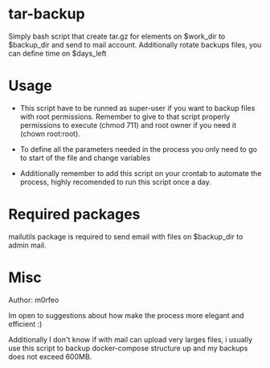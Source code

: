 # tar-backup
Simply bash script that create tar.gz for elements on $work_dir to $backup_dir and send to mail account. Additionally rotate backups files, you can define time on $days_left

# Usage
- This script have to be runned as super-user if you want to backup files with root permissions. Remember to give to that script properly permissions to execute (chmod 711) and root owner if you need it (chown root:root).

- To define all the parameters needed in the process you only need to go to start of the file and change variables 

- Additionally remember to add this script on your crontab to automate the process, highly recomended to run this script once a day.

# Required packages
mailutils package is required to send email with files on $backup_dir to admin mail.

# Misc
Author: m0rfeo

Im open to suggestions about how make the process more elegant and efficient :)

Additionally I don't know if with mail can upload very larges files, i usually use this script to backup docker-compose structure up and my backups does not exceed 600MB.
